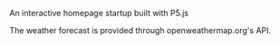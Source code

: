 An interactive homepage startup built with P5.js

The weather forecast is provided through openweathermap.org's API. 
